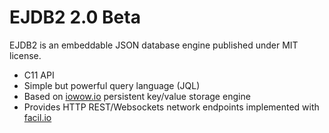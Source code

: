 # EJDB2 2.0 Beta

EJDB2 is an embeddable JSON database engine published under MIT license.

* C11 API
* Simple but powerful query language (JQL)
* Based on [iowow.io](http://iowow.io) persistent key/value storage engine
* Provides HTTP REST/Websockets network endpoints implemented with [facil.io](http://facil.io)
